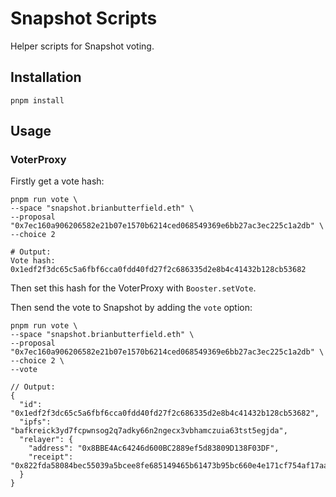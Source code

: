# Snapshot Scripts

Helper scripts for Snapshot voting.

## Installation

```shell
pnpm install
```

## Usage

### VoterProxy

Firstly get a vote hash:

```shell
pnpm run vote \
--space "snapshot.brianbutterfield.eth" \
--proposal "0x7ec160a906206582e21b07e1570b6214ced068549369e6bb27ac3ec225c1a2db" \
--choice 2
```

```shell
# Output:
Vote hash:
0x1edf2f3dc65c5a6fbf6cca0fdd40fd27f2c686335d2e8b4c41432b128cb53682
```

Then set this hash for the VoterProxy with `Booster.setVote`.

Then send the vote to Snapshot by adding the `vote` option:

```shell
pnpm run vote \
--space "snapshot.brianbutterfield.eth" \
--proposal "0x7ec160a906206582e21b07e1570b6214ced068549369e6bb27ac3ec225c1a2db" \
--choice 2 \
--vote
```

```json5
// Output:
{
  "id": "0x1edf2f3dc65c5a6fbf6cca0fdd40fd27f2c686335d2e8b4c41432b128cb53682",
  "ipfs": "bafkreick3yd7fcpwnsog2q7adky66n2ngecx3vbhamczuia63tst5egjda",
  "relayer": {
    "address": "0x8BBE4Ac64246d600BC2889ef5d83809D138F03DF",
    "receipt": "0x822fda58084bec55039a5bcee8fe685149465b61473b95bc660e4e171cf754af17aa616d3a299586018d695f57098a2408555bc70b0e19f50f2c7e035981172e1b"
  }
}
```
